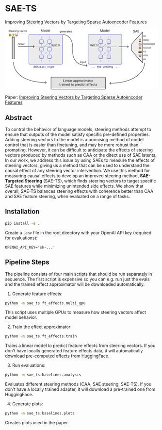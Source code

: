 # SAE-TS
Improving Steering Vectors by Targeting Sparse Autoencoder Features

![SAE-TS Method Overview](assets/main_figure.jpeg)

Paper: [Improving Steering Vectors by Targeting Sparse Autoencoder Features](https://arxiv.org/abs/2411.02193)

## Abstract
To control the behavior of language models, steering methods attempt to ensure that outputs of the model satisfy specific pre-defined properties. Adding steering vectors to the model is a promising method of model control that is easier than finetuning, and may be more robust than prompting. However, it can be difficult to anticipate the effects of steering vectors produced by methods such as CAA or the direct use of SAE latents. In our work, we address this issue by using SAEs to measure the effects of steering vectors, giving us a method that can be used to understand the causal effect of any steering vector intervention. We use this method for measuring causal effects to develop an improved steering method, **SAE-Targeted Steering** (SAE-TS), which finds steering vectors to target specific SAE features while minimizing unintended side effects. We show that overall, SAE-TS balances steering effects with coherence better than CAA and SAE feature steering, when evaluated on a range of tasks.

## Installation

```bash
pip install -e .
```

Create a `.env` file in the root directory with your OpenAI API key (required for evaluations):
```
OPENAI_API_KEY='sk-...'
```

## Pipeline Steps

The pipeline consists of four main scripts that should be run separately in sequence. The first script is expensive so you can e.g. run just the evals and the trained effect approximator will be downloaded automatically.

1. Generate feature effects:
```bash
python -m sae_ts.ft_effects.multi_gpu
```
This script uses multiple GPUs to measure how steering vectors affect model behavior.

2. Train the effect approximator:
```bash
python -m sae_ts.ft_effects.train
```
Trains a linear model to predict feature effects from steering vectors. If you don't have locally generated feature effects data, it will automatically download pre-computed effects from HuggingFace.

3. Run evaluations:
```bash
python -m sae_ts.baselines.analysis
```
Evaluates different steering methods (CAA, SAE steering, SAE-TS). If you don't have a locally trained adapter, it will download a pre-trained one from HuggingFace.

4. Generate plots:
```bash
python -m sae_ts.baselines.plots
```
Creates plots used in the paper.